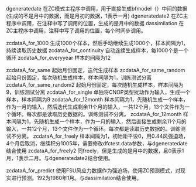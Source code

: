 dgeneratedate 在ZC模式主程序中调用，用于直接生成bfmodel（）中间的数据
(生成的不是月中的数据，而是月初的数据，1表示一月)
dgeneratedate2 在ZC主程序中调用，在注释中写了调用的位置，生成的是月中的数据
dassimilation 在ZC主程序中调用，注释中写了调用的位置，每个时间步调用。

zcdataA_for_1000 生成1000个样本，然后手动继续生成1000个，样本间隔为1，持续读取历史数据
zcdataA_for_continuity 自动连续生成样本，每1000个是一个循环
zcdataA_for_everyyear 样本的间隔为12

zcdataA_for_same 起始月份固定，迭代生成样本
zcdataA_for_same_random 起始月份固定，每次随机生成样本，样本间隔为1，训练测试分离
zcdataA_for_same_random2 起始月份固定，每次随机生成样本，样本间隔为9，训练测试分离
zcdataA_for_single 单独将CNOP类型扰动作为输入，生成一个样本，样本间隔为9
zcdataA_for_12month 样本间隔为1，先随机生成一个样本，作为一月的输入，然后迭代生成剩余11个月的输入，一共12个月，13个文件作为一个循环。每次都是读取历史数据的。训练测试不分离。
zcdataA_for_12month 样本间隔为1，先随机生成一个样本，作为一月的输入，然后直接生成剩余11个月的输入，一共12个月，13个文件作为一个循环。每次都是读取历史数据的。训练测试不分离。
zcdataA_for_freely 样本间隔为1，初始距平设0，用0.44风强迫场，4个月后取消，继续积分1005年，需要修改dfctest.data参数，与dgeneratedate结合使用
zcdataA_for_freely2 同freely，但是生成的是月中的数据，且0表示1月，1表示二月。与dgeneratedate2结合使用。

zcdataA_for_predict 使用FSU风应力数据作为强迫场，使用ZC预测模式，对现实进行预测。192为1980年1月。与dassimilation结合使用。
